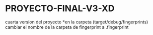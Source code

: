 # PROYECTO-FINAL-V3-XD
cuarta version del proyecto
*en la carpeta (target/debug/fingerprints) cambiar el nombre de la carpeta de fingerprint a .fingerprint

